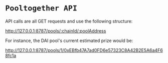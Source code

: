 # `Pooltogether API`

API calls are all GET requests and use the following structure:

http://127.0.0.1:8787/pools/:chainId/:poolAddress

For instance, the DAI pool's current estimated prize would be:

http://127.0.0.1:8787/pools/1/0xEBfb47A7ad0FD6e57323C8A42B2E5A6a4F68fc1a
